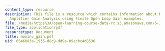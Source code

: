```yaml
---
content_type: resource
description: This file is a resource which contains information about Non-Inverting
  Amplifier Gain Analysis using Finite Open Loop Gain examples.
file: /media/https%3A/open-learning-course-data-rc.s3.amazonaws.com/6-101-introductory-analog-electronics-laboratory-spring-2007/6646003a1935d8c9dd9a89acbc4d8536_noninv_gain.pdf
file_type: application/pdf
resourcetype: Document
title: noninv_gain.pdf
uid: 6646003a-1935-d8c9-dd9a-89acbc4d8536
---
```

